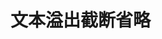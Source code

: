 <!--
 * @Author: your name
 * @Date: 2021-05-21 17:17:27
 * @LastEditTime: 2021-05-21 17:17:27
 * @LastEditors: Please set LastEditors
 * @Description: In User Settings Edit
 * @FilePath: \slip-box\fleeting\20210521171553.md
-->
# 文本溢出截断省略